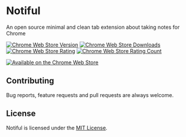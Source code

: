 # Notiful

An open source minimal and clean tab extension about taking notes for Chrome

[![Chrome Web Store Version](https://img.shields.io/chrome-web-store/v/nkpoomaonkgbpcgoncdkfbiamnbimene.svg?style=flat-square)](https://chrome.google.com/webstore/detail/notiful/nkpoomaonkgbpcgoncdkfbiamnbimene)
[![Chrome Web Store Downloads](https://img.shields.io/chrome-web-store/d/nkpoomaonkgbpcgoncdkfbiamnbimene.svg?style=flat-square)](https://chrome.google.com/webstore/detail/notiful/nkpoomaonkgbpcgoncdkfbiamnbimene)
[![Chrome Web Store Rating](https://img.shields.io/chrome-web-store/rating/nkpoomaonkgbpcgoncdkfbiamnbimene.svg?style=flat-square)](https://chrome.google.com/webstore/detail/notiful/nkpoomaonkgbpcgoncdkfbiamnbimene)
[![Chrome Web Store Rating Count](https://img.shields.io/chrome-web-store/rating-count/nkpoomaonkgbpcgoncdkfbiamnbimene.svg?style=flat-square)](https://chrome.google.com/webstore/detail/notiful/nkpoomaonkgbpcgoncdkfbiamnbimene/reviews)

[![Available on the Chrome Web Store](https://developer.chrome.com/webstore/images/ChromeWebStore_Badge_v2_206x58.png)](https://chrome.google.com/webstore/detail/notiful/nkpoomaonkgbpcgoncdkfbiamnbimene)

## Contributing

Bug reports, feature requests and pull requests are always welcome.

## License

Notiful is licensed under the [MIT License](https://github.com/suyalcinkaya/notiful/blob/master/LICENSE).

